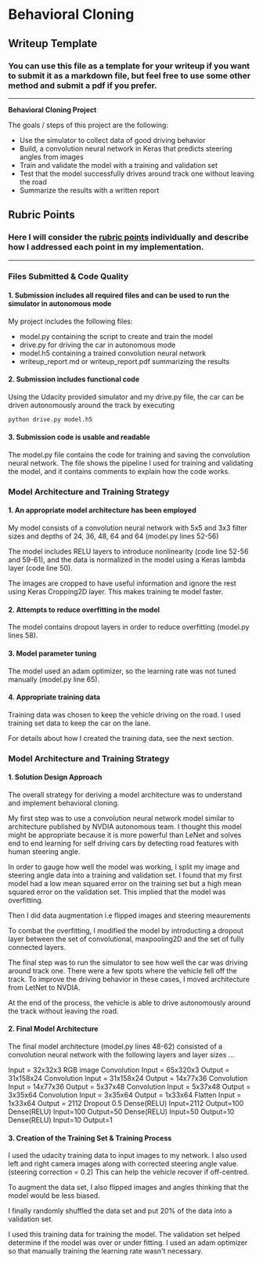 # **Behavioral Cloning** 

## Writeup Template

### You can use this file as a template for your writeup if you want to submit it as a markdown file, but feel free to use some other method and submit a pdf if you prefer.

---

**Behavioral Cloning Project**

The goals / steps of this project are the following:
* Use the simulator to collect data of good driving behavior
* Build, a convolution neural network in Keras that predicts steering angles from images
* Train and validate the model with a training and validation set
* Test that the model successfully drives around track one without leaving the road
* Summarize the results with a written report



## Rubric Points
### Here I will consider the [rubric points](https://review.udacity.com/#!/rubrics/432/view) individually and describe how I addressed each point in my implementation.  

---
### Files Submitted & Code Quality

#### 1. Submission includes all required files and can be used to run the simulator in autonomous mode

My project includes the following files:
* model.py containing the script to create and train the model
* drive.py for driving the car in autonomous mode
* model.h5 containing a trained convolution neural network 
* writeup_report.md or writeup_report.pdf summarizing the results

#### 2. Submission includes functional code
Using the Udacity provided simulator and my drive.py file, the car can be driven autonomously around the track by executing 
```sh
python drive.py model.h5
```

#### 3. Submission code is usable and readable

The model.py file contains the code for training and saving the convolution neural network. The file shows the pipeline I used for training and validating the model, and it contains comments to explain how the code works.

### Model Architecture and Training Strategy

#### 1. An appropriate model architecture has been employed

My model consists of a convolution neural network with 5x5 and 3x3 filter sizes and depths of 24, 36, 48, 64 and 64 (model.py lines 52-56) 

The model includes RELU layers to introduce nonlinearity (code line 52-56 and 59-61), and the data is normalized in the model using a Keras lambda layer (code line 50). 

The images are cropped to have useful information and ignore the rest using Keras Cropping2D layer. This makes training te model faster.

#### 2. Attempts to reduce overfitting in the model

The model contains dropout layers in order to reduce overfitting (model.py lines 58). 

#### 3. Model parameter tuning

The model used an adam optimizer, so the learning rate was not tuned manually (model.py line 65).

#### 4. Appropriate training data

Training data was chosen to keep the vehicle driving on the road. I used training set data to keep the car on the lane.

For details about how I created the training data, see the next section. 

### Model Architecture and Training Strategy

#### 1. Solution Design Approach

The overall strategy for deriving a model architecture was to understand and implement behavioral cloning.

My first step was to use a convolution neural network model similar to architecture published by NVDIA autonomous team. I thought this model might be appropriate because it is more powerful than LeNet and solves end to end learning for self driving cars by detecting road features with human steering angle.

In order to gauge how well the model was working, I split my image and steering angle data into a training and validation set. I found that my first model had a low mean squared error on the training set but a high mean squared error on the validation set. This implied that the model was overfitting.

Then I did data augmentation i.e flipped images and steering meaurements

To combat the overfitting, I modified the model by introducting a dropout layer between the set of convolutional, maxpooling2D and the set of fully connected layers.
 
The final step was to run the simulator to see how well the car was driving around track one. There were a few spots where the vehicle fell off the track. To improve the driving behavior in these cases, I moved architecture from LetNet to NVDIA.

At the end of the process, the vehicle is able to drive autonomously around the track without leaving the road.

#### 2. Final Model Architecture

The final model architecture (model.py lines 48-62) consisted of a convolution neural network with the following layers and layer sizes ...

Input = 32x32x3 RGB image Convolution Input = 65x320x3 Output = 31x158x24 Convolution Input = 31x158x24 Output = 14x77x36 Convolution Input = 14x77x36 Output = 5x37x48 Convolution Input = 5x37x48 Output = 3x35x64 Convolution Input = 3x35x64 Output = 1x33x64 Flatten Input = 1x33x64 Output = 2112 Dropout 0.5 Dense(RELU) Input=2112 Output=100 Dense(RELU) Input=100 Output=50 Dense(RELU) Input=50 Output=10 Dense(RELU) Input=10 Output=1

#### 3. Creation of the Training Set & Training Process

I used the udacity training data to input images to my network. I also used left and right camera images along with corrected steering angle value. (steering correction = 0.2) This can help the vehicle recover if off-centred.

To augment the data set, I also flipped images and angles thinking that the model would be less biased.

I finally randomly shuffled the data set and put 20% of the data into a validation set. 

I used this training data for training the model. The validation set helped determine if the model was over or under fitting. I used an adam optimizer so that manually training the learning rate wasn't necessary.
